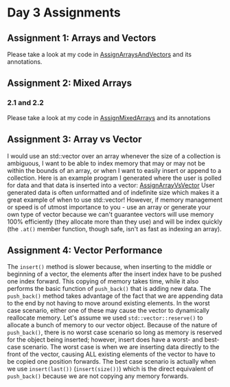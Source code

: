 # Day 3 Assignments

## Assignment 1: Arrays and Vectors
Please take a look at my code in [AssignArraysAndVectors](https://github.com/parsrnet/cpp_training/tree/main/Week1/Day3/AssignArraysAndVectors) and its annotations.

## Assignment 2: Mixed Arrays
### 2.1 and 2.2
Please take a look at my code in [AssignMixedArrays](https://github.com/parsrnet/cpp_training/tree/main/Week1/Day3/AssignMixedArrays) and its annotations

## Assignment 3: Array vs Vector
I would use an std::vector over an array whenever the size of a collection is ambiguous, I want to be able to index memory that may or may not be within the bounds of an array, or when I want to easily insert or append to a collection.
Here is an example program I generated where the user is polled for data and that data is inserted into a vector: [AssignArrayVsVector](https://github.com/parsrnet/cpp_training/tree/main/Week1/Day3/AssignArrayVsVector)
User generated data is often unformatted and of indefinite size which makes it a great example of when to use std::vector! However, if memory management or speed is of utmost importance to you - use an array or generate your own type of vector because we can't guarantee vectors will use memory 100% efficiently (they allocate more than they use) and will be index quickly (the `.at()` member function, though safe, isn't as fast as indexing an array).

## Assignment 4: Vector Performance
The `insert()` method is slower because, when inserting to the middle or beginning of a vector, the elements after the insert index have to be pushed one index forward. This copying of memory takes time, while it also performs the basic function of `push_back()` that is adding new data.
The `push_back()` method takes advantage of the fact that we are appending data to the end by not having to move around existing elements.
In the worst case scenario, either one of these may cause the vector to dynamically reallocate memory. Let's assume we used `std::vector::reserve()` to allocate a bunch of memory to our vector object.
Because of the nature of `push_back()`, there is no worst case scenario so long as memory is reserved for the object being inserted;
however, insert does have a worst- and best-case scenario. The worst case is when we are inserting data directly to the front of the vector, causing ALL existing elements of the vector to have to be copied one position forwards. The best case scenario is actually when we use `insert(last())` (`insert(size())`) which is the direct equivalent of `push_back()` because we are not copying any memory forwards.
